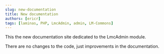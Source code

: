 ```yaml
---
slug: new-documentation
title: New documentation
authors: [ericr]
tags: [laminas, PHP, LmcAdmin, admin, LM-Commons]
---
```

This the new documentation site dedicated to the LmcAdmin module.

There are no changes to the code, just improvements in the documentation.
